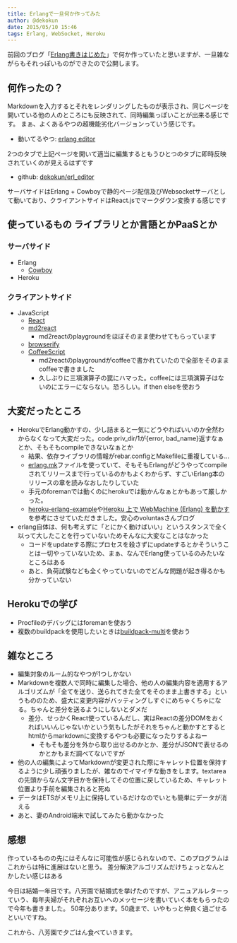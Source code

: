 ```yaml
---
title: Erlangで一旦何か作ってみた
author: @dekokun
date: 2015/05/10 15:46
tags: Erlang, WebSocket, Heroku
---
```


前回のブログ「[Erlang書きはじめた](http://dekokun.github.io/posts/2015-04-26.html)」で何か作っていたと思いますが、一旦雑ながらもそれっぽいものができたので公開します。

## 何作ったの？

Markdownを入力するとそれをレンダリングしたものが表示され、同じページを開いている他の人のところにも反映されて、同時編集っぽいことが出来る感じです。
まぁ、よくあるやつの超機能劣化バージョンっていう感じです。

- 動いてるやつ: [erlang editor](http://erl-editor.herokuapp.com/)

2つのタブで上記ページを開いて適当に編集するともうひとつのタブに即時反映されていくのが見えるはずです

- github: [dekokun/erl_editor](https://github.com/dekokun/erl_editor)


サーバサイドはErlang + Cowboyで静的ページ配信及びWebsocketサーバとして動いており、クライアントサイドはReact.jsでマークダウン変換する感じです

## 使っているもの ライブラリとか言語とかPaaSとか

### サーバサイド

- Erlang
    - [Cowboy](https://github.com/ninenines/cowboy)
- Heroku
    
### クライアントサイド

- JavaScript
    - [React](https://github.com/facebook/react)
    - [md2react](https://github.com/mizchi/md2react)
        - md2reactのplaygroundをほぼそのまま使わせてもらっています
    - [browserify](http://browserify.org/)
    - [CoffeeScript](http://coffeescript.org/)
        - md2reactのplaygroundがcoffeeで書かれていたので全部をそのままcoffeeで書きました
        - 久しぶりに三項演算子の罠にハマった。coffeeには三項演算子はないのにエラーにならない。恐ろしい。if then elseを使おう

## 大変だったところ

- HerokuでErlang動かすの、少し詰まると一気にどうやればいいのか全然わからなくなって大変だった。code:priv_dir/1が{error, bad_name}返すなぁとか、そもそもcompileできないなぁとか
    - 結果、依存ライブラリの情報がrebar.configとMakefileに重複している…
    - [erlang.mk](https://github.com/ninenines/erlang.mk)ファイルを使っていて、そもそもErlangがどうやってcompileされてリリースまで行っているのかもよくわからず、すごいErlang本のリリースの章を読みなおしたりしていた
    - 手元のforemanでは動くのにherokuでは動かんなぁとかもあって厳しかった。
    - [heroku-erlang-example](https://github.com/6/heroku-erlang-example)や[Heroku 上で WebMachine (Erlang) を動かす](http://voluntas.hatenablog.com/entry/20111218/1324167999)を参考にさせていただきました。安心のvoluntasさんブログ
- erlang自体は、何も考えずに「とにかく動けばいい」というスタンスで全く以って大したことを行っていないためそんなに大変なことはなかった
    - コードをupdateする際にプロセスを殺さずにupdateするとかそういうことは一切やっていないため、まぁ、なんでErlang使っているのみたいなところはある
    - あと、負荷試験なども全くやっていないのでどんな問題が起き得るかも分かっていない

## Herokuでの学び

- Procfileのデバッグにはforemanを使おう
- 複数のbuildpackを使用したいときは[buildpack-multi](https://github.com/ddollar/heroku-buildpack-multi)を使おう

## 雑なところ

- 編集対象のルーム的なやつが1つしかない
- Markdownを複数人で同時に編集した場合、他の人の編集内容を適用するアルゴリズムが「全てを送り、送られてきた全てをそのまま上書きする」というもののため、盛大に変更内容がバッティングしすぐにめちゃくちゃになる。ちゃんと差分を送るようにしないとダメだ
    - 差分、せっかくReact使っているんだし、実はReactの差分DOMをおくればいいんじゃないかという気もしたがそれをちゃんと動かすとするとhtmlからmarkdownに変換するやつも必要になったりするよねー
        - そもそも差分を外から取り出せるのかとか、差分がJSONで表せるのかとかもまだ調べてないですが
- 他の人の編集によってMarkdownが変更された際にキャレット位置を保持するように少し頑張りましたが、雑なのでイマイチな動きをします。textareaの先頭からなん文字目かを保持してその位置に戻しているため、キャレット位置より手前を編集されると死ぬ
- データはETSがメモリ上に保持しているだけなのでいとも簡単にデータが消える
- あと、妻のAndroid端末で試してみたら動かなかった

## 感想

作っているものの先にはそんなに可能性が感じられないので、このプログラムはこれからは特に進展はないと思う。
差分解決アルゴリズムだけちょっとなんとかしたい感じはある

今日は結婚一年目です。八芳園で結婚式を挙げたのですが、アニュアルレターっていう、毎年夫婦がそれぞれお互いへのメッセージを書いていく本をもらったので今年も書きました。
50年分あります。50歳まで、いやもっと仲良く過ごせるといいですね。

これから、八芳園で夕ごはん食べていきます。
